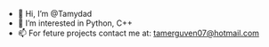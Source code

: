 - 👋 Hi, I’m @Tamydad
- 👀 I’m interested in Python, C++
- 📫 For feture projects contact me at: tamerguven07@hotmail.com

<!---
Tamydad/Tamydad is a ✨ special ✨ repository because its `README.md` (this file) appears on your GitHub profile.
You can click the Preview link to take a look at your changes.
--->
